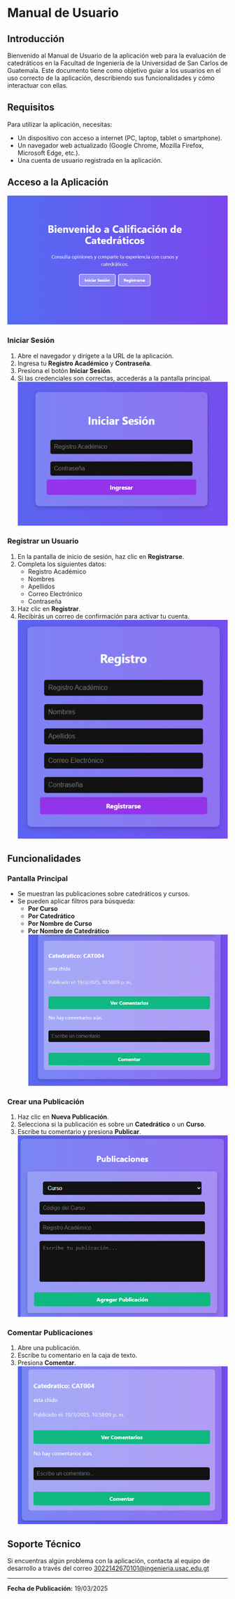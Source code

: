 # Manual de Usuario

## Introducción
Bienvenido al Manual de Usuario de la aplicación web para la evaluación de catedráticos en la Facultad de Ingeniería de la Universidad de San Carlos de Guatemala. Este documento tiene como objetivo guiar a los usuarios en el uso correcto de la aplicación, describiendo sus funcionalidades y cómo interactuar con ellas.

## Requisitos
Para utilizar la aplicación, necesitas:
- Un dispositivo con acceso a internet (PC, laptop, tablet o smartphone).
- Un navegador web actualizado (Google Chrome, Mozilla Firefox, Microsoft Edge, etc.).
- Una cuenta de usuario registrada en la aplicación.

## Acceso a la Aplicación
![](image.png)


### Iniciar Sesión
1. Abre el navegador y dirígete a la URL de la aplicación.
2. Ingresa tu **Registro Académico** y **Contraseña**.
3. Presiona el botón **Iniciar Sesión**.
4. Si las credenciales son correctas, accederás a la pantalla principal.
![](image-1.png)

### Registrar un Usuario
1. En la pantalla de inicio de sesión, haz clic en **Registrarse**.
2. Completa los siguientes datos:
   - Registro Académico
   - Nombres
   - Apellidos
   - Correo Electrónico
   - Contraseña
3. Haz clic en **Registrar**.
4. Recibirás un correo de confirmación para activar tu cuenta.
![](image-2.png)

## Funcionalidades
### Pantalla Principal
- Se muestran las publicaciones sobre catedráticos y cursos.
- Se pueden aplicar filtros para búsqueda:
  - **Por Curso**
  - **Por Catedrático**
  - **Por Nombre de Curso**
  - **Por Nombre de Catedrático**
![](image-3.png)

### Crear una Publicación
1. Haz clic en **Nueva Publicación**.
2. Selecciona si la publicación es sobre un **Catedrático** o un **Curso**.
3. Escribe tu comentario y presiona **Publicar**.
![](image-4.png)

### Comentar Publicaciones
1. Abre una publicación.
2. Escribe tu comentario en la caja de texto.
3. Presiona **Comentar**.
![](image-5.png)


## Soporte Técnico
Si encuentras algún problema con la aplicación, contacta al equipo de desarrollo a través del correo 3022142670101@ingenieria.usac.edu.gt

---

**Fecha de Publicación:** 19/03/2025